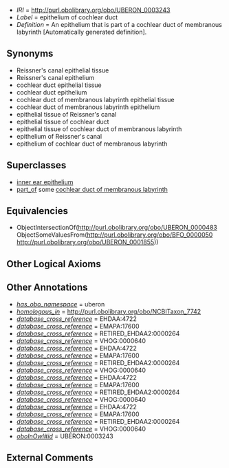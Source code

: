  * *IRI* = http://purl.obolibrary.org/obo/UBERON_0003243
 * *Label* = epithelium of cochlear duct
 * *Definition* = An epithelium that is part of a cochlear duct of membranous labyrinth [Automatically generated definition].

## Synonyms

 * Reissner's canal epithelial tissue
 * Reissner's canal epithelium
 * cochlear duct epithelial tissue
 * cochlear duct epithelium
 * cochlear duct of membranous labyrinth epithelial tissue
 * cochlear duct of membranous labyrinth epithelium
 * epithelial tissue of Reissner's canal
 * epithelial tissue of cochlear duct
 * epithelial tissue of cochlear duct of membranous labyrinth
 * epithelium of Reissner's canal
 * epithelium of cochlear duct of membranous labyrinth

## Superclasses

 * [inner ear epithelium](../../UBERON/37/UBERON_0006937.md)
 * [part_of](../../BFO/50/BFO_0000050.md) some [cochlear duct of membranous labyrinth](../../UBERON/55/UBERON_0001855.md)

## Equivalencies

 * ObjectIntersectionOf(<http://purl.obolibrary.org/obo/UBERON_0000483> ObjectSomeValuesFrom(<http://purl.obolibrary.org/obo/BFO_0000050> <http://purl.obolibrary.org/obo/UBERON_0001855>))

## Other Logical Axioms


## Other Annotations

 * *[has_obo_namespace](../../ce/oboInOwl#hasOBONamespace.md)* = uberon
 * *[homologous_in](../../core#homologous/in/core#homologous_in.md)* = http://purl.obolibrary.org/obo/NCBITaxon_7742
 * *[database_cross_reference](../../ef/oboInOwl#hasDbXref.md)* = EHDAA:4722
 * *[database_cross_reference](../../ef/oboInOwl#hasDbXref.md)* = EMAPA:17600
 * *[database_cross_reference](../../ef/oboInOwl#hasDbXref.md)* = RETIRED_EHDAA2:0000264
 * *[database_cross_reference](../../ef/oboInOwl#hasDbXref.md)* = VHOG:0000640
 * *[database_cross_reference](../../ef/oboInOwl#hasDbXref.md)* = EHDAA:4722
 * *[database_cross_reference](../../ef/oboInOwl#hasDbXref.md)* = EMAPA:17600
 * *[database_cross_reference](../../ef/oboInOwl#hasDbXref.md)* = RETIRED_EHDAA2:0000264
 * *[database_cross_reference](../../ef/oboInOwl#hasDbXref.md)* = VHOG:0000640
 * *[database_cross_reference](../../ef/oboInOwl#hasDbXref.md)* = EHDAA:4722
 * *[database_cross_reference](../../ef/oboInOwl#hasDbXref.md)* = EMAPA:17600
 * *[database_cross_reference](../../ef/oboInOwl#hasDbXref.md)* = RETIRED_EHDAA2:0000264
 * *[database_cross_reference](../../ef/oboInOwl#hasDbXref.md)* = VHOG:0000640
 * *[database_cross_reference](../../ef/oboInOwl#hasDbXref.md)* = EHDAA:4722
 * *[database_cross_reference](../../ef/oboInOwl#hasDbXref.md)* = EMAPA:17600
 * *[database_cross_reference](../../ef/oboInOwl#hasDbXref.md)* = RETIRED_EHDAA2:0000264
 * *[database_cross_reference](../../ef/oboInOwl#hasDbXref.md)* = VHOG:0000640
 * *[oboInOwl#id](../../id/oboInOwl#id.md)* = UBERON:0003243

## External Comments

